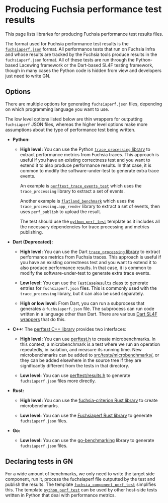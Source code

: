 # Producing Fuchsia performance test results

This page lists libraries for producing Fuchsia performance test
results files.

The format used for Fuchsia performance test results is the
[`fuchsiaperf.json`](fuchsiaperf_format.md) format. All performance
tests that run on Fuchsia Infra and whose results are tracked by the
Fuchsia tools produce results in the `fuchsiaperf.json` format. All of
these tests are run through the Python-based Lacewing framework or the
Dart-based SL4F testing framework, though in many cases the Python code
is hidden from view and developers just need to write GN.

## Options

There are multiple options for generating `fuchsiaperf.json` files,
depending on which programming language you want to use.

The low level options listed below are thin wrappers for outputting
`fuchsiaperf` JSON files, whereas the higher level options make more
assumptions about the type of performance test being written.

*   **Python:**

    *   **High level:** You can use the Python [`trace_processing`
        library][py_trace_processing] to extract performance metrics from
        Fuchsia traces. This approach is useful if you have an
        existing correctness test and you want to extend it to also
        produce performance results. In that case, it is common to
        modify the software-under-test to generate extra trace events.

        An example is [`perftest_trace_events_test`][perftest_trace_events_test]
        which uses the `trace_processing` library to extract a set of events.

        Another example is [`flatland_benchmark`][flatland_benchmark]
        which uses the `trace_processing.app_render` library to extract a set
        of events, then uses `perf_publish` to upload the result.

        The test should use the [`python_perf_test`][python_perf_test]
        template as it includes all the necessary dependencies for trace
        processing and metrics publishing.

*   **Dart (Deprecated):**

    *   **High level:** You can use the Dart [`trace_processing`
        library][trace_processing] to extract performance metrics from
        Fuchsia traces. This approach is useful if you have an
        existing correctness test and you want to extend it to also
        produce performance results. In that case, it is common to
        modify the software-under-test to generate extra trace events.

    *   **Low level:** You can use the [`TestCaseResults`
        class][metrics_results] to generate entries for
        `fuchsiaperf.json` files. This is commonly used with the
        `trace_processing` library, but it can also be used
        separately.

    *   **High or low level:** From Dart, you can run a subprocess
        that generates a `fuchsiaperf.json` file. The subprocess can
        run code written in a language other than Dart. There are
        various [Dart SL4F wrappers][dart-wrappers] that do this.

*   **C++:** The [perftest C++ library] provides two interfaces:

    *   **High level:** You can use [perftest.h] to create
        microbenchmarks. In this context, a microbenchmark is a test
        where we run an operation repeatedly, in isolation, and
        measure its running time. New microbenchmarks can be added to
        [src/tests/microbenchmarks/](/src/tests/microbenchmarks/), or
        they can be added elsewhere in the source tree if they are
        significantly different from the tests in that directory.

    *   **Low level:** You can use [perftest/results.h] to generate
        `fuchsiaperf.json` files more directly.

*   **Rust:**

    *   **High level:** You can use the [fuchsia-criterion Rust
        library] to create microbenchmarks.

    *   **Low level:** You can use the [Fuchsiaperf Rust library] to
        generate `fuchsiaperf.json` files.

*   **Go:**

    *   **Low level:** You can use the [go-benchmarking] library to
        generate `fuchsiaperf.json` files.

## Declaring tests in GN

For a wide amount of benchmarks, we only need to write the target side
component, run it, process the fuchsiaperf file outputted by the test
and publish the results. The template
[`fuchsia_component_perf_test`][perf_test_gn] simplifies this.
The template [`python_perf_test`][perf_test_gn] can be used by other host-side
tests written in Python that deal with performance metrics.


[dart-wrappers]: /src/tests/end_to_end/perf/test/
[flatland_benchmark]: /src/graphics/benchmarks/flatland_benchmark.py
[fuchsia-criterion Rust library]: /src/developer/fuchsia-criterion/
[Fuchsiaperf Rust library]: /src/performance/lib/fuchsiaperf/src/lib.rs
[go-benchmarking]: /src/lib/go-benchmarking/
[metrics_results]: /sdk/testing/sl4f/client/lib/src/trace_processing/metrics_results.dart
[perftest C++ library]: /zircon/system/ulib/perftest/
[perftest.h]: /zircon/system/ulib/perftest/include/perftest/perftest.h
[perftest/results.h]: /zircon/system/ulib/perftest/include/perftest/results.h
[perf_test_gn]: /build/testing/perf/test.gni
[perftest_trace_events_test]: /src/tests/end_to_end/perf/test/perftest_trace_events_test.py
[python_perf_test]: /build/testing/perf/test.gni
[py_trace_processing]: /src/performance/lib/trace_processing/
[trace_processing]: /sdk/testing/sl4f/client/lib/src/trace_processing/
